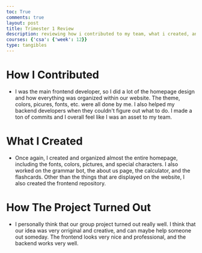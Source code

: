 ```yaml
---
toc: True
comments: true
layout: post
title: Trimester 1 Review
description: reviewing how i contributed to my team, what i created, and how i think our project turned out
courses: {'csa': {'week': 12}}
type: tangibles
---
```

# How I Contributed
- I was the main frontend developer, so I did a lot of the homepage design and how everything was organized within our website. The theme, colors, picures, fonts, etc. were all done by me. I also helped my backend developers when they couldn't figure out what to do. I made a ton of commits and I overall feel like I was an asset to my team. 

# What I Created
- Once again, I created and organized almost the entire homepage, including the fonts, colors, pictures, and special characters. I also worked on the grammar bot, the about us page, the calculator, and the flashcards. Other than the things that are displayed on the website, I also created the frontend repository. 

# How The Project Turned Out
- I personally think that our group project turned out really well. I think that our idea was very orriginal and creative, and can maybe help someone out someday. The frontend looks very nice and professional, and the backend works very well. 